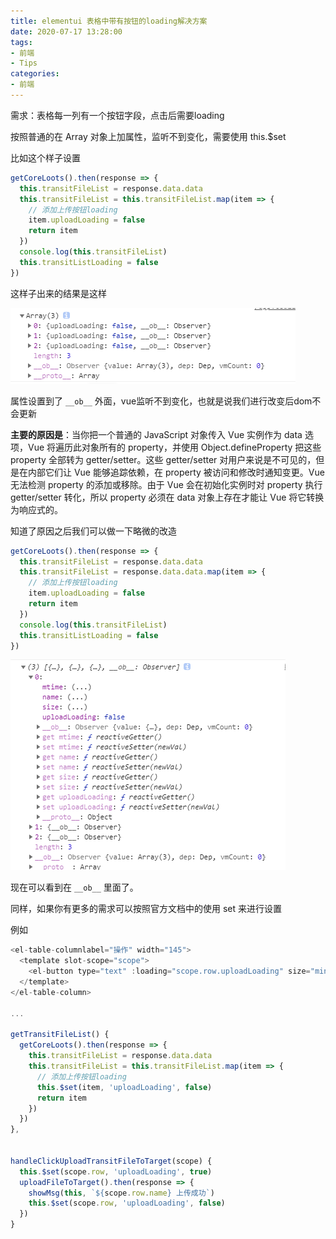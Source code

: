 ```yaml
---
title: elementui 表格中带有按钮的loading解决方案
date: 2020-07-17 13:28:00
tags:
- 前端
- Tips
categories:
- 前端
---
```


需求：表格每一列有一个按钮字段，点击后需要loading

<!--more-->

按照普通的在 Array 对象上加属性，监听不到变化，需要使用 this.$set

比如这个样子设置

```js
getCoreLoots().then(response => {
  this.transitFileList = response.data.data
  this.transitFileList = this.transitFileList.map(item => {
    // 添加上传按钮loading
    item.uploadLoading = false
    return item
  })
  console.log(this.transitFileList)
  this.transitListLoading = false
})
```

这样子出来的结果是这样

![enter description here](https://raw.githubusercontent.com/akkuman/pic/master/pic/2021/8/1c5c9a99037fc94d82ac4aa9da40aa7b..png)

属性设置到了 `__ob__` 外面，vue监听不到变化，也就是说我们进行改变后dom不会更新

**主要的原因是**：当你把一个普通的 JavaScript 对象传入 Vue 实例作为 data 选项，Vue 将遍历此对象所有的 property，并使用 Object.defineProperty 把这些 property 全部转为 getter/setter。这些 getter/setter 对用户来说是不可见的，但是在内部它们让 Vue 能够追踪依赖，在 property 被访问和修改时通知变更。Vue 无法检测 property 的添加或移除。由于 Vue 会在初始化实例时对 property 执行 getter/setter 转化，所以 property 必须在 data 对象上存在才能让 Vue 将它转换为响应式的。

知道了原因之后我们可以做一下略微的改造

```js
getCoreLoots().then(response => {
  this.transitFileList = response.data.data
  this.transitFileList = response.data.data.map(item => {
    // 添加上传按钮loading
    item.uploadLoading = false
    return item
  })
  console.log(this.transitFileList)
  this.transitListLoading = false
})
```

![enter description here](https://raw.githubusercontent.com/akkuman/pic/master/pic/2021/8/0a54f1055f3edd195d1d96c3faabafac..png)

现在可以看到在 `__ob__` 里面了。

同样，如果你有更多的需求可以按照官方文档中的使用 set 来进行设置

例如

```js
<el-table-columnlabel="操作" width="145">
  <template slot-scope="scope">
    <el-button type="text" :loading="scope.row.uploadLoading" size="mini" @click="handleClickUploadTransitFileToTarget(scope)">上传到目标</el-button>
  </template>
</el-table-column>

...

getTransitFileList() {
  getCoreLoots().then(response => {
    this.transitFileList = response.data.data
    this.transitFileList = this.transitFileList.map(item => {
      // 添加上传按钮loading
      this.$set(item, 'uploadLoading', false)
      return item
    })
  })
},


handleClickUploadTransitFileToTarget(scope) {
  this.$set(scope.row, 'uploadLoading', true)
  uploadFileToTarget().then(response => {
    showMsg(this, `${scope.row.name} 上传成功`)
    this.$set(scope.row, 'uploadLoading', false)
  })
}

```
